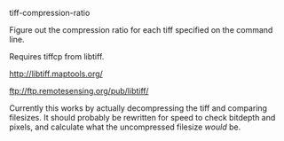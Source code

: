 tiff-compression-ratio

Figure out the compression ratio for each tiff specified on the command line.

Requires tiffcp from libtiff.

  http://libtiff.maptools.org/

  ftp://ftp.remotesensing.org/pub/libtiff/

Currently this works by actually decompressing the tiff and comparing
filesizes. It should probably be rewritten for speed to check bitdepth and
pixels, and calculate what the uncompressed filesize *would* be.
